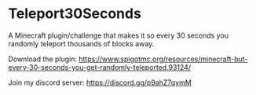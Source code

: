 # Teleport30Seconds
A Minecraft plugin/challenge that makes it so every 30 seconds you randomly teleport thousands of blocks away.

Download the plugin: https://www.spigotmc.org/resources/minecraft-but-every-30-seconds-you-get-randomly-teleported.93124/

Join my discord server: https://discord.gg/p9ahZ7qymM
